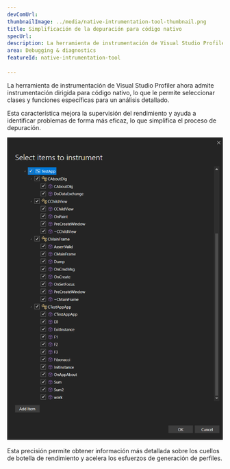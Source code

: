 ```yaml
---
devComUrl: 
thumbnailImage: ../media/native-intrumentation-tool-thumbnail.png
title: Simplificación de la depuración para código nativo
specUrl: 
description: La herramienta de instrumentación de Visual Studio Profiler ahora admite instrumentación dirigida para código nativo.
area: Debugging & diagnostics
featureId: native-intrumentation-tool

---
```



La herramienta de instrumentación de Visual Studio Profiler ahora admite instrumentación dirigida para código nativo, lo que le permite seleccionar clases y funciones específicas para un análisis detallado.

Esta característica mejora la supervisión del rendimiento y ayuda a identificar problemas de forma más eficaz, lo que simplifica el proceso de depuración.

![Herramienta de instrumentación nativa](../media/native-intrumentation-tool.png)

Esta precisión permite obtener información más detallada sobre los cuellos de botella de rendimiento y acelera los esfuerzos de generación de perfiles.
